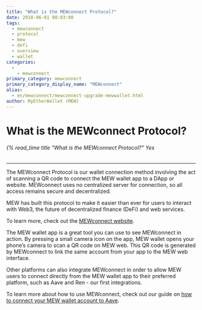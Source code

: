 ```yaml
---
title: "What is the MEWconnect Protocol?"
date: 2018-06-01 00:03:00
tags:
  - mewconnect
  - protocol
  - mew
  - defi
  - overview
  - wallet
categories:
  - 
    - mewconnect
primary_category: mewconnect
primary_category_display_name: "MEWconnect"
alias:
  - en/mewconnect/mewconnect-upgrade-mewwallet.html
author: MyEtherWallet (MEW)
---
```


# **What is the MEWconnect Protocol?**

###### {% read_time title "What is the MEWconnect Protocol?" Yes

* * *

The MEWconnect Protocol is our wallet connection method involving the act of scanning a QR code to connect the MEW wallet app to a DApp or website. MEWconnect uses no centralized server for connection, so all access remains secure and decentralized.

MEW has built this protocol to make it easier than ever for users to interact with Web3, the future of decentralized finance (DeFi) and web services.

To learn more, check out the [MEWconnect website][mc].

The MEW wallet app is a great tool you can use to see MEWconnect in action. By pressing a small camera icon on the app, MEW wallet opens your phone’s camera to scan a QR code on MEW web. This QR code is generated by MEWconnect to link the same account from your app to the MEW web interface.

Other platforms can also integrate MEWconnect in order to allow MEW users to connect directly from the MEW wallet app to their preferred platform, such as Aave and Ren - our first integrations.

To learn more about how to use MEWconnect, check out our guide on [how to connect your MEW wallet account to Aave][aave].

[mc]: https://mewconnect.myetherwallet.com/

[aave]: /@@@@@@/dapps/aave_mc/
